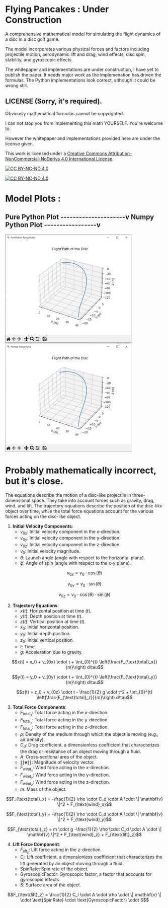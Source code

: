 # Flying Pancakes : Under Construction 
A comprehensive mathematical model for simulating the flight dynamics of a disc in a disc golf game.

The model incorporates various physical forces and factors including projectile motion, aerodynamic lift and drag, wind effects, disc spin, stability, and gyroscopic effects.

The whitepaper and implementations are under construction, I have yet to publish the paper. It needs major work as the implemenation has driven the formulas. The Python implementations look correct, although it could be wrong still.

## LICENSE (Sorry, it's required).
Obviously mathematical formulas cannot be copyrighted.

I can not stop you from implementing this math YOURSELF. You're welcome to.

However the whitepaper and implementations provided here are under the license given.

This work is licensed under a [Creative Commons Attribution-NonCommercial-NoDerivs 4.0 International License][cc-by-nc-nd].

[![CC BY-NC-ND 4.0][cc-by-nc-nd-shield]][cc-by-nc-nd]

[![CC BY-NC-ND 4.0][cc-by-nc-nd-image]][cc-by-nc-nd]

[cc-by-nc-nd]: http://creativecommons.org/licenses/by-nc-nd/4.0/
[cc-by-nc-nd-image]: https://licensebuttons.net/l/by-nc-nd/4.0/88x31.png
[cc-by-nc-nd-shield]: https://img.shields.io/badge/License-CC%20BY--NC--ND%204.0-lightgrey.svg

# Model Plots :

## Pure Python Plot ---------------------v Numpy Python Plot -----------------v
<img src="https://github.com/SaxonRah/flying_pancakes/blob/main/plots/PurePython_RungeKutta_Plot.png" width="401" height="344"> <img src="https://github.com/SaxonRah/flying_pancakes/blob/main/plots/Numpy_RungeKutta_Plot.png" width="401" height="344">

# Probably mathematically incorrect, but it's close.
The equations describe the motion of a disc-like projectile in three-dimensional space. They take into account forces such as gravity, drag, wind, and lift. The trajectory equations describe the position of the disc-like object over time, while the total force equations account for the various forces acting on the disc-like object.

1. **Initial Velocity Components**:
   - $v_{0x}$: Initial velocity component in the x-direction.
   - $v_{0y}$: Initial velocity component in the y-direction.
   - $v_{0z}$: Initial velocity component in the z-direction.
   - $v_0$: Initial velocity magnitude.
   - $\theta$: Launch angle (angle with respect to the horizontal plane).
   - $\phi$: Angle of spin (angle with respect to the x-y plane).

```math
v_{0x} = v_0 \cdot \cos(\theta)
```
```math
v_{0y} = v_0 \cdot \sin(\theta)
```
```math
v_{0z} = v_0 \cdot \cos(\theta) \cdot \sin(\phi)
```

2. **Trajectory Equations**:
   - $x(t)$: Horizontal position at time ($t$).
   - $y(t)$: Depth position at time ($t$).
   - $z(t)$: Vertical position at time ($t$).
   - $x_0$: Initial horizontal position.
   - $y_0$: Initial depth position.
   - $z_0$: Initial vertical position.
   - $t$: Time.
   - $g$: Acceleration due to gravity.

```math
x(t) = x_0 + v_{0x} \cdot t + \int_{0}^{t} \left(\frac{F_{\text{total}_x}}{m}\right) d\tau
```
```math
y(t) = y_0 + v_{0y} \cdot t + \int_{0}^{t} \left(\frac{F_{\text{total}_y}}{m}\right) d\tau
```
```math
z(t) = z_0 + v_{0z} \cdot t - \frac{1}{2} g \cdot t^2 + \int_{0}^{t} \left(\frac{F_{\text{total}_z}}{m}\right) d\tau
```

3. **Total Force Components**:
   - $F_{\text{total}_x}$: Total force acting in the x-direction.
   - $F_{\text{total}_y}$: Total force acting in the y-direction.
   - $F_{\text{total}_z}$: Total force acting in the z-direction.
   - $\rho$: Density of the medium through which the object is moving (e.g., air density).
   - $C_d$: Drag coefficient, a dimensionless coefficient that characterizes the drag or resistance of an object moving through a fluid.
   - $A$: Cross-sectional area of the object.
   - $\|\| \mathbf{v} \|\|$: Magnitude of velocity vector.
   - $F_{\text{wind}_x}$: Wind force acting in the x-direction.
   - $F_{\text{wind}_y}$: Wind force acting in the y-direction.
   - $F_{\text{wind}_z}$: Wind force acting in the z-direction.
   - $m$: Mass of the object.

```math
F_{\text{total}_x} = -\frac{1}{2} \rho \cdot C_d \cdot A \cdot \| \mathbf{v} \|^2 + F_{\text{wind}_x}
```
```math
F_{\text{total}_y} = -\frac{1}{2} \rho \cdot C_d \cdot A \cdot \| \mathbf{v} \|^2 + F_{\text{wind}_y}
```
```math
F_{\text{total}_z} = m \cdot g -\frac{1}{2} \rho \cdot C_d \cdot A \cdot \| \mathbf{v} \|^2 + F_{\text{wind}_z} + F_{\text{lift}_z}
```

4. **Lift Force Component**:
   - $F_{\text{lift}_z}$: Lift force acting in the z-direction.
   - $C_l$: Lift coefficient, a dimensionless coefficient that characterizes the lift generated by an object moving through a fluid.
   - $\text{SpinRate}$: Spin rate of the object.
   - $\text{GyroscopicFactor}$: Gyroscopic factor, a factor that accounts for gyroscopic effects.
   - $S$: Surface area of the object.

```math
F_{\text{lift}_z} = \frac{1}{2} C_l \cdot A \cdot \rho \cdot \| \mathbf{v} \| \cdot \text{SpinRate} \cdot \text{GyroscopicFactor} \cdot S
```

